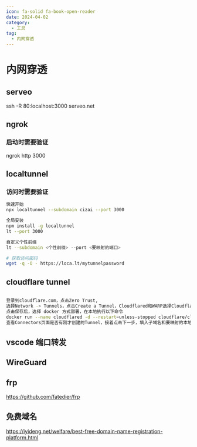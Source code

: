 ```yaml
---
icon: fa-solid fa-book-open-reader
date: 2024-04-02
category:
  - 工具
tag:
  - 内网穿透
---
```

# 内网穿透

## serveo

ssh -R 80:localhost:3000 serveo.net

## ngrok

### 启动时需要验证

ngrok http 3000

## localtunnel

### 访问时需要验证


```bash
快速开始
npx localtunnel --subdomain cizai --port 3000

全局安装
npm install -g localtunnel
lt --port 3000

自定义个性前缀
lt --subdomain <个性前缀> --port <要映射的端口>

# 获取访问密码
wget -q -O - https://loca.lt/mytunnelpassword

```

## cloudflare tunnel

```bash

登录到cloudflare.com，点击Zero Trust,  
选择Network -> Tunnels，点击Create a Tunnel，Cloudflared和WARP选择Cloudflared，填入一个tunnel名称
点击保存后，选择 docker 方式部署，在本地执行以下命令
docker run --name cloudflared -d --restart=unless-stopped cloudflare/cloudflared:latest tunnel --no-autoupdate run --token <token> 
查看Connectors页面是否有刚才创建的Tunnel，接着点击下一步，填入子域名和要映射的本地端口，点击创建Tunnel，等待几分钟后，就可以通过子域名访问本地
```

## vscode 端口转发


## WireGuard


## frp

https://github.com/fatedier/frp

## 免费域名

https://iyideng.net/welfare/best-free-domain-name-registration-platform.html
